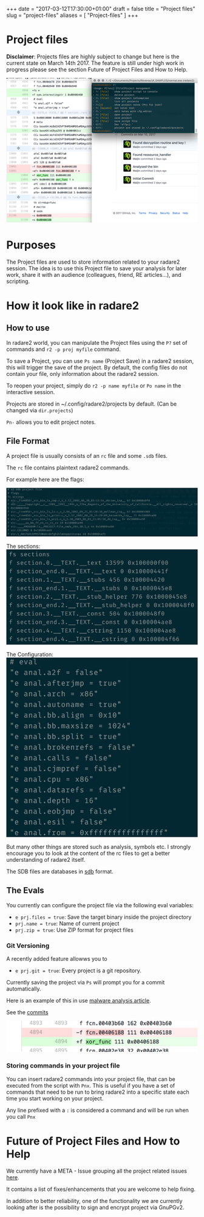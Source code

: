 +++
date = "2017-03-12T17:30:00+01:00"
draft = false
title = "Project files"
slug = "project-files"
aliases = [
    "Project-files"
]
+++


# Project files

**Disclaimer**: Projects files are highly subject to change but here is the current state on March 14th 2017. The feature is still under high work in progress please see the section Future of Project Files and How to Help.

![CaseXXXX](/images/project_intro.png)

# Purposes

The Project files are used to store information related to your radare2 session. The idea is to use this Project file to save your analysis for later work, share it with an audience (colleagues, friend, RE articles...), and scripting.

# How it look like in radare2

## How to use

In radare2 world, you can manipulate the Project files using the `P?` set of commands and `r2 -p proj myfile` command.

To save a Project, you can use `Ps name` (Project Save) in a radare2 session, this will trigger the save of the project. By default, the config files do not contain your file, only information about the radare2 session.

To reopen your project, simply do `r2 -p name myfile` or `Po name` in the interactive session.

Projects are stored in ~/.config/radare2/projects by default. (Can be changed via `dir.projects`)

`Pn-` allows you to edit project notes.

## File Format

A project file is usually consists of an `rc` file and some `.sdb` files.

The `rc` file contains plaintext radare2 commands.

For example here are the flags:

![](/images/project_flags.jpg)

The sections:
![](/images/project_sections.jpg)

The Configuration:
![](/images/project_eval.jpg)

But many other things are stored such as analysis, symbols etc. I strongly encourage you to look at the content of the rc files to get a better understanding of radare2 itself.

The SDB files are databases in [sdb](https://github.com/radare/sdb) format.

## The Evals

You currently can configure the project file via the following eval variables:

* `e prj.files = true`: Save the target binary inside the project directory
* `prj.name = true`: Name of current project
* `prj.zip = true`: Use ZIP format for project files

### Git Versioning

A recently added feature allowws you to 
* `e prj.git = true`: Every project is a git repository.

Currently saving the project via `Ps` will prompt you for a commit automatically.

Here is an example of this in use [malware analysis article](http://radare.today/posts/malware-static-analysis/).

See the [commits](https://github.com/Maijin/caseXXXX)

![Case](/images/project_case.jpg)

### Storing commands in your project file

You can insert radare2 commands into your project file, that can be executed from the script with `Pnx`. This is useful if you have a set of commands that need to be run to bring radare2 into a specific state each time you start working on your project.

Any line prefixed with a `:` is considered a command and will be run when you call `Pnx`

# Future of Project Files and How to Help

We currently have a META - Issue grouping all the project related issues [here](https://github.com/radare/radare2/issues/6945). 

It contains a list of fixes/enhancements that you are welcome to help fixing.

In addition to better reliability, one of the functionality we are currently looking after is the possibility to sign and encrypt project via GnuPGv2.



